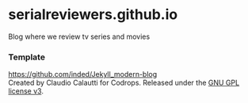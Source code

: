 # serialreviewers.github.io
Blog where we review tv series and movies


### Template
https://github.com/inded/Jekyll_modern-blog  
Created by Claudio Calautti for Codrops. Released under the [GNU GPL license v3](https://www.gnu.org/licenses/gpl-3.0.html).
